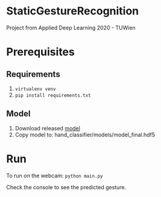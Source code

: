 # StaticGestureRecognition
Project from Applied Deep Learning 2020 - TUWien

# Prerequisites

## Requirements
1. `virtualenv venv`
2. `pip install requirements.txt`

## Model
1. Download released [model](https://github.com/lucamoroz/StaticGestureRecognition/releases/download/0.9/model_final.hdf5)
2. Copy model to: hand_classifier/models/model_final.hdf5

# Run
To run on the webcam:
`python main.py`

Check the console to see the predicted gesture.
